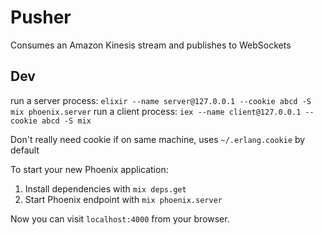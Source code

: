 # Pusher
Consumes an Amazon Kinesis stream and publishes to WebSockets

## Dev
run a server process:
`elixir --name server@127.0.0.1 --cookie abcd -S mix phoenix.server`
run a client process:
`iex --name client@127.0.0.1 --cookie abcd -S mix`

Don't really need cookie if on same machine, uses `~/.erlang.cookie` by default


To start your new Phoenix application:

1. Install dependencies with `mix deps.get`
2. Start Phoenix endpoint with `mix phoenix.server`

Now you can visit `localhost:4000` from your browser.
